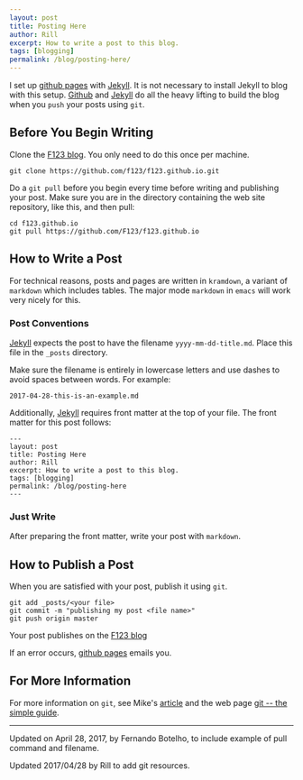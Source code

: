 ```yaml
---
layout: post
title: Posting Here
author: Rill
excerpt: How to write a post to this blog.
tags: [blogging]
permalink: /blog/posting-here/
---
```


I set up [github pages][github pages] with [Jekyll][jekyll]. It is not
necessary to install Jekyll to blog with this
setup. [Github][github pages] and [Jekyll][jekyll] do all the heavy
lifting to build the blog when you `push` your posts using `git`.

Before You Begin Writing
------------------------

Clone the [F123 blog][f123blog]. You only need to do this once per machine.

    git clone https://github.com/f123/f123.github.io.git    
	
Do a `git pull` before you begin every time before writing and
publishing your post. Make sure you are in the directory containing the web site repository, like this, and then pull:

	cd f123.github.io
	git pull https://github.com/F123/f123.github.io

How to Write a Post
-------------------

For technical reasons, posts and pages are written in `kramdown`, a
variant of `markdown` which includes tables. The major mode `markdown`
in `emacs` will work very nicely for this.

### Post Conventions ###

[Jekyll][jekyll] expects the post to have the filename
`yyyy-mm-dd-title.md`. Place this file in the `_posts` directory.

Make sure the filename is entirely in lowercase letters and use dashes
to avoid spaces between words. For example:

    2017-04-28-this-is-an-example.md

Additionally, [Jekyll][jekyll] requires front matter at the top of
your file. The front matter for this post  follows:

    ---
    layout: post
    title: Posting Here
    author: Rill
    excerpt: How to write a post to this blog.
    tags: [blogging]
    permalink: /blog/posting-here
    ---

### Just Write ###

After preparing the front matter, write your post with `markdown`.

How to Publish a Post
---------------------

When you are satisfied with your post, publish it using `git`.

    git add _posts/<your file>
    git commit -m "publishing my post <file name>"
    git push origin master

Your post publishes on the [F123 blog][f123blog]

If an error occurs, [github pages][github pages] emails you.

For More Information
--------------------

For more information on `git`, see Mike's [article][git] and
the web page [git -- the simple guide][simple].

-------------------------------------------------------------------------------

Updated on April 28, 2017, by Fernando Botelho, to include example of
pull command and filename.

Updated 2017/04/28 by Rill to add git resources.

[github pages]: https://guides.github.com/features/pages/  "github pages"

[jekyll]: http://jekyllrb.com/ "Jekyll"

[f123blog]: https://f123.github.io/ "F123 blog"

[git]: https://f123.github.io/workflows/git/ "git"

[simple]: http://rogerdudler.github.io/git-guide/ "git guide"


